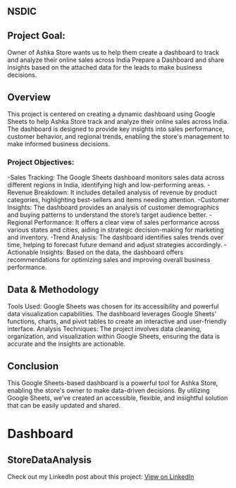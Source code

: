 ## **NSDIC**
## **Project Goal:**
Owner of Ashka Store wants us to help them create a dashboard to track and analyze their online sales across India
Prepare a Dashboard and share insights based on the attached data for the leads to make business decisions.
## **Overview**
This project is centered on creating a dynamic dashboard using Google Sheets to help Ashka Store track and analyze their online sales across India. The dashboard is designed to provide key insights into sales performance, customer behavior, and regional trends, enabling the store's management to make informed business decisions.
### Project Objectives:
-Sales Tracking: The Google Sheets dashboard monitors sales data across different regions in India, identifying high and low-performing areas.
-Revenue Breakdown: It includes detailed analysis of revenue by product categories, highlighting best-sellers and items needing attention.
-Customer Insights: The dashboard provides an analysis of customer demographics and buying patterns to understand the store’s target audience better.
-Regional Performance: It offers a clear view of sales performance across various states and cities, aiding in strategic decision-making for marketing and inventory.
-Trend Analysis: The dashboard identifies sales trends over time, helping to forecast future demand and adjust strategies accordingly.
-Actionable Insights: Based on the data, the dashboard offers recommendations for optimizing sales and improving overall business performance.
## **Data & Methodology**
Tools Used: Google Sheets was chosen for its accessibility and powerful data visualization capabilities. The dashboard leverages Google Sheets' functions, charts, and pivot tables to create an interactive and user-friendly interface.
Analysis Techniques: The project involves data cleaning, organization, and visualization within Google Sheets, ensuring the data is accurate and the insights are actionable.
## **Conclusion**
This Google Sheets-based dashboard is a powerful tool for Ashka Store, enabling the store's owner to make data-driven decisions. By utilizing Google Sheets, we’ve created an accessible, flexible, and insightful solution that can be easily updated and shared.
# Dashboard
## StoreDataAnalysis

Check out my LinkedIn post about this project: [View on LinkedIn](https://www.linkedin.com/posts/dharani1014_nsdic-datavisualization-dataanalytics-activity-7232428651621801986-xpDO?utm_source=share&utm_medium=member_desktop)
